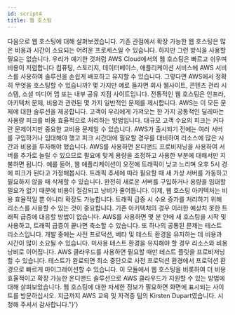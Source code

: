 ```yaml
---
id: script4
title: 웹 호스팅
---
```


다음으로 웹 호스팅에 대해 살펴보겠습니다. 기존 관점에서 확장 가능한 웹 호스팅은 많은 비용과 시간이 소요되는 어려운 프로세스일 수 있습니다. 하지만 그런 방식을 사용할 필요는 없습니다. 우리가 얘기한 것처럼 AWS Cloud에서의 웹 호스팅은 빠르고 쉬우며 비용이 저렴합니다 컴퓨팅, 스토리지, 데이터베이스, 애플리케이션 서비스에 AWS 서비스를 사용하여 솔루션을 손쉽게 배포하고 유지할 수 있습니다. 그렇다면 AWS에서 정확히 무엇을 호스팅할 수 있습니까? 몇 가지만 예로 들자면 회사 웹사이트, 콘텐츠 관리 시스템, 소셜 미디어 앱 또는 내부 공유 지점 사이트입니다. 전통적인 웹 호스팅은 인프라, 아키텍처 문제, 비용과 관련된 몇 가지 일반적인 문제를 제시합니다. AWS는 이 모든 문제에 대한 솔루션을 제공합니다. 고객이 우리에게 가져오는 한 가지 공통적인 딜레마는 사용량 피크를 비용 효율적으로 처리하는 방법입니다. 대규모 고객 수요의 피크는 커다란 문제이지만 중요한 고비용 문제일 수 있습니다. AWS가 출시되기 전에는 여러 서버를 구입하거나 임대해야 했고 피크 시간대에 필요할 경우를 대비하여 리소스에 많은 시간과 비용을 투자해야 했습니다. AWS를 사용하면 온디맨드 프로비저닝을 사용하여 서버를 추가로 늘릴 수 있으므로 필요에 맞게 용량을 조정하고 사용한 부분에 대해서만 지불하면 됩니다. 예를 들어, 웹 애플리케이션이 오전에 트래픽이 낮고 느리며 오후 5시 경에 피크가 된다고 가정해봅시다. 트래픽 추세에 따라 필요할 때 새 가상 서버를 가동하고 필요하지 않을 때 삭제할 수 있습니다. 완전히 새로운 서버를 구입하거나 용량을 임대할 필요가 없기 때문에 비용이 절감되고 낭비가 줄어듭니다. 이제, 웹 호스팅 아키텍처는 비용 효율적일 뿐 아니라 확장도 가능합니다. 트래픽 급증 시 수요 증가를 처리하기 위해 리소스를 사용할 수 있는 것이 중요합니다. 기존 아키텍처의 경우 이러한 예상치 못한 트래픽 급증에 대응할 방법이 없습니다. AWS를 사용하면 몇 분 안에 새 호스팅을 시작 및 사용하고, 트래픽 급증이 끝나면 축소할 수 있습니다. 또 하나의 공통된 문제는 테스트 리소스입니다. 개발 중에는 사전 프로덕션, 베타 및 테스트 환경을 유지하는 데 비용과 시간이 많이 소요될 수 있습니다. 미사용 테스트 환경을 유지해야 할 경우 리소스와 비용 낭비로 이어집니다. AWS 클라우드를 사용하면 필요할 때만 테스트 플릿을 프로비저닝할 수 있습니다. 테스트가 완료되면 최소 중단으로 사전 프로덕션 환경에서 프로덕션 환경으로 빠르게 마이그레이션할 수 있습니다. 이 모듈에서 웹 호스팅을 비롯하여 더 비용 효율적이고 확장 가능한 온디맨드 솔루션으로 AWS 클라우드가 지원할 수 있는 방법에 대해 살펴보았습니다. 웹 호스팅에 대한 자세한 정보가 필요하면 화면에 표시되는 사이트를 방문하십시오. 지금까지 AWS 교육 및 자격증 팀의 Kirsten Dupart였습니다. 시청해 주셔서 감사합니다."}')

